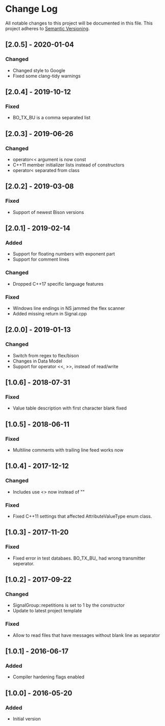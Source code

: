 # Change Log
All notable changes to this project will be documented in this file.
This project adheres to [Semantic Versioning](http://semver.org/).

## [2.0.5] - 2020-01-04
### Changed
- Changed style to Google
- Fixed some clang-tidy warnings

## [2.0.4] - 2019-10-12
### Fixed
- BO_TX_BU is a comma separated list

## [2.0.3] - 2019-06-26
### Changed
- operator<< argument is now const
- C++11 member initializer lists instead of constructors
- operator< separated from class

## [2.0.2] - 2019-03-08
### Fixed
- Support of newest Bison versions

## [2.0.1] - 2019-02-14
### Added
- Support for floating numbers with exponent part
- Support for comment lines
### Changed
- Dropped C++17 specific language features
### Fixed
- Windows line endings in NS jammed the flex scanner
- Added missing return in Signal.cpp

## [2.0.0] - 2019-01-13
### Changed
- Switch from regex to flex/bison
- Changes in Data Model
- Support for operator <<, >>, instead of read/write

## [1.0.6] - 2018-07-31
### Fixed
- Value table description with first character blank fixed

## [1.0.5] - 2018-06-11
### Fixed
- Multiline comments with trailing line feed works now

## [1.0.4] - 2017-12-12
### Changed
- Includes use <> now instead of ""
### Fixed
- Fixed C++11 settings that affected AttributeValueType enum class.

## [1.0.3] - 2017-11-20
### Fixed
- Fixed error in test databaes. BO_TX_BU_ had wrong transmitter seperator.

## [1.0.2] - 2017-09-22
### Changed
- SignalGroup::repetitions is set to 1 by the constructor
- Update to latest project template
### Fixed
- Allow to read files that have messages without blank line as separator

## [1.0.1] - 2016-06-17
### Added
- Compiler hardening flags enabled

## [1.0.0] - 2016-05-20
### Added
- Initial version
